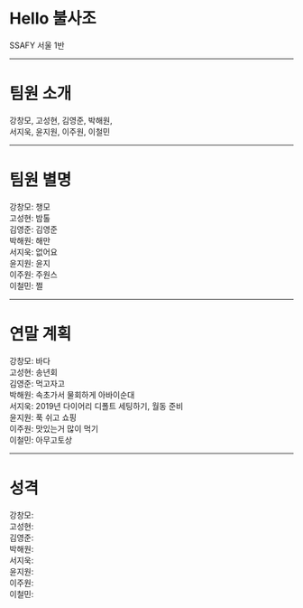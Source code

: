 # Hello 불사조
SSAFY 서울 1반


---

# 팀원 소개
강창모, 고성현, 김영준, 박해원,<br>서지욱, 윤지원, 이주원, 이철민

---

# 팀원 별명
강창모: 챙모<br>
고성현: 밤톨<br>
김영준: 김영준<br>
박해원: 해만<br>
서지욱: 없어요<br>
윤지원: 윤지<br>
이주원: 주원스<br>
이철민: 쩔

---

# 연말 계획
강창모: 바다<br>
고성현: 송년회<br>
김영준: 먹고자고<br>
박해원: 속초가서 물회하게 아바이순대<br>
서지욱: 2019년 다이어리 디폴트 세팅하기, 월동 준비<br>
윤지원: 푹 쉬고 쇼핑<br>
이주원: 맛있는거 많이 먹기<br>
이철민: 아무고토상

---

# 성격
강창모: <br>
고성현: <br>
김영준: <br>
박해원: <br>
서지욱: <br>
윤지원: <br>
이주원: <br>
이철민: 

